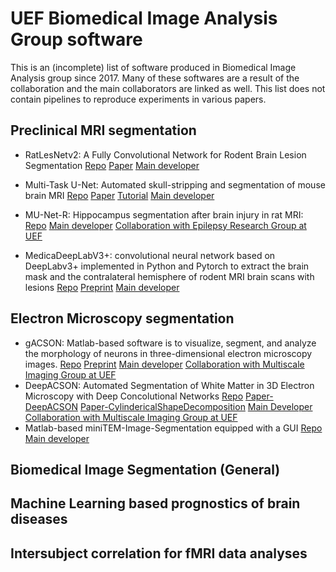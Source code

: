 # UEF Biomedical Image Analysis Group software

This is an (incomplete) list of software produced in Biomedical Image Analysis group since 2017. Many of these softwares are a result of the collaboration and the main collaborators are linked as well.  This list does not contain pipelines to reproduce experiments in various papers.  

## Preclinical MRI segmentation

 - RatLesNetv2: A Fully Convolutional Network for Rodent Brain Lesion Segmentation [Repo](https://github.com/jmlipman/RatLesNetv2) [Paper](https://www.frontiersin.org/articles/10.3389/fnins.2020.610239/full) [Main developer](https://github.com/jmlipman)

- Multi-Task U-Net: Automated skull-stripping and segmentation of mouse brain MRI [Repo](https://github.com/Hierakonpolis/MU-Net) [Paper](https://doi.org/10.1016/j.neuroimage.2021.117734) [Tutorial](https://github.com/Hierakonpolis/NN4Kubiac/blob/master/TutorialMUNet/MU-Net.ipynb) [Main developer](https://github.com/Hierakonpolis)

- MU-Net-R: Hippocampus segmentation after brain injury in rat MRI: [Repo](https://github.com/Hierakonpolis/MU-Net-R) [Main developer](https://github.com/Hierakonpolis) [Collaboration with Epilepsy Research Group at UEF](https://uefconnect.uef.fi/en/group/epilepsy-research/)

- MedicaDeepLabV3+: convolutional neural network based on DeepLabv3+ implemented in Python and Pytorch to extract the brain mask and the contralateral hemisphere of rodent MRI brain scans with lesions [Repo](https://github.com/jmlipman/MedicDeepLabv3Plus) [Preprint](https://arxiv.org/abs/2108.01941) [Main developer](https://github.com/jmlipman)

## Electron Microscopy segmentation

- gACSON: Matlab-based software is to visualize, segment, and analyze the morphology of neurons in three-dimensional electron microscopy images. [Repo](https://github.com/AndreaBehan/gACSON) [Preprint](https://arxiv.org/abs/2112.06476) [Main developer](https://github.com/AndreaBehan) [Collaboration with Multiscale Imaging Group at UEF](https://uefconnect.uef.fi/en/group/multiscale-imaging-group/)
- DeepACSON: Automated Segmentation of White Matter in 3D Electron Microscopy with Deep Concolutional Networks [Repo](https://github.com/aAbdz/DeepACSON) [Paper-DeepACSON](https://www.nature.com/articles/s42003-021-01699-w) [Paper-CylindericalShapeDecomposition](https://ieeexplore.ieee.org/stamp/stamp.jsp?arnumber=9345673) [Main Developer](https://github.com/aAbdz)  [Collaboration with Multiscale Imaging Group at UEF](https://uefconnect.uef.fi/en/group/multiscale-imaging-group/) 
- Matlab-based miniTEM-Image-Segmentation equipped with a GUI [Repo](https://github.com/AndreaBehan/miniTEM-Image-Segmentation) [Main developer](https://github.com/AndreaBehan) 

## Biomedical Image Segmentation (General)

## Machine Learning based prognostics of brain diseases

## Intersubject correlation for fMRI data analyses

